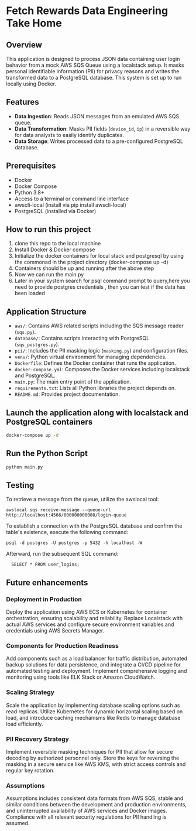 # Fetch Rewards Data Engineering Take Home

## Overview

This application is designed to process JSON data containing user login behavior from a mock AWS SQS Queue using a localstack setup. It masks personal identifiable information (PII) for privacy reasons and writes the transformed data to a PostgreSQL database. This system is set up to run locally using Docker.

## Features

- **Data Ingestion**: Reads JSON messages from an emulated AWS SQS queue.
- **Data Transformation**: Masks PII fields (`device_id`, `ip`) in a reversible way for data analysts to easily identify duplicates.
- **Data Storage**: Writes processed data to a pre-configured PostgreSQL database.

## Prerequisites

- Docker
- Docker Compose
- Python 3.8+
- Access to a terminal or command line interface
- awscli-local (install via pip install awscli-local)
- PostgreSQL (installed via Docker)

## How to run this project
1. clone this repo to the local machine
2. Install Docker & Docker compose
3. Initialize the docker containers for local stack and postgresql by using the commonad in the project directory (docker-compose up -d)
4. Containers should be up and running after the above step
5. Now we can run the main.py
6. Later in your system search for psql command prompt to query,here you need to provide postgres credentials , then you can test if the data has been loaded

## Application Structure

- `aws/`: Contains AWS related scripts including the SQS message reader (`sqs.py`).
- `database/`: Contains scripts interacting with PostgreSQL (`sqs_postgres.py`).
- `pii/`: Includes the PII masking logic (`masking.py`) and configuration files.
- `venv/`: Python virtual environment for managing dependencies.
- `Dockerfile`: Defines the Docker container that runs the application.
- `docker-compose.yml`: Composes the Docker services including localstack and PostgreSQL.
- `main.py`: The main entry point of the application.
- `requirements.txt`: Lists all Python libraries the project depends on.
- `README.md`: Provides project documentation.

## Launch the application along with localstack and PostgreSQL containers 
```bash
docker-compose up -d
```
## Run the Python Script
```bash
python main.py
```
## Testing 
To retrieve a message from the queue, utilize the awslocal tool:
  ```
  awslocal sqs receive-message --queue-url http://localhost:4566/000000000000/login-queue
  ```
To establish a connection with the PostgreSQL database and confirm the table's existence, execute the following command:
  ```
  psql -d postgres -U postgres -p 5432 -h localhost -W
  ```
Afterward, run the subsequent SQL command:
```
  SELECT * FROM user_logins;
  ```

## Future enhancements

### Deployment in Production
Deploy the application using AWS ECS or Kubernetes for container orchestration, ensuring scalability and reliability. Replace Localstack with actual AWS services and configure secure environment variables and credentials using AWS Secrets Manager.

### Components for Production Readiness
Add components such as a load balancer for traffic distribution, automated backup solutions for data persistence, and integrate a CI/CD pipeline for automated testing and deployment. Implement comprehensive logging and monitoring using tools like ELK Stack or Amazon CloudWatch.

### Scaling Strategy
Scale the application by implementing database scaling options such as read replicas. Utilize Kubernetes for dynamic horizontal scaling based on load, and introduce caching mechanisms like Redis to manage database load efficiently.

### PII Recovery Strategy
Implement reversible masking techniques for PII that allow for secure decoding by authorized personnel only. Store the keys for reversing the masking in a secure service like AWS KMS, with strict access controls and regular key rotation.

### Assumptions
Assumptions includes consistent data formats from AWS SQS, stable and similar conditions between the development and production environments, and uninterrupted availability of AWS services and Docker images. Compliance with all relevant security regulations for PII handling is assumed.